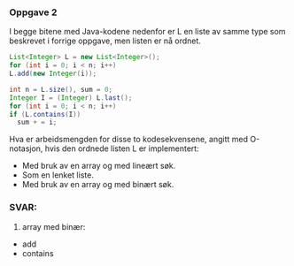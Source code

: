 ### Oppgave 2

I begge bitene med Java-kodene nedenfor er L en liste av samme type som beskrevet i forrige oppgave, men listen er nå ordnet.
```java
List<Integer> L = new List<Integer>();
for (int i = 0; i < n; i++)
L.add(new Integer(i));

int n = L.size(), sum = 0;
Integer I = (Integer) L.last();
for (int i = 0; i < n; i++)
if (L.contains(I))
  sum + = i;
```

Hva er arbeidsmengden for disse to kodesekvensene, angitt med O-notasjon, hvis den ordnede listen L er implementert:

- Med bruk av en array og med lineært søk. 
- Som en lenket liste. 
- Med bruk av en array og med binært søk.

### SVAR:

1. array med binær:
- add
- contains